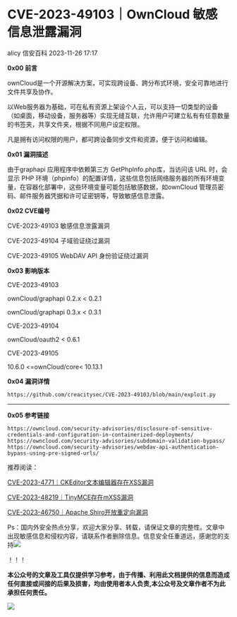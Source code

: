 #  CVE-2023-49103｜OwnCloud 敏感信息泄露漏洞   
alicy  信安百科   2023-11-26 17:17  
  
**0x00 前言**  
  
  
ownCloud是一个开源解决方案，可实现跨设备、跨分布式环境，安全可靠地进行文件共享及协作。  
  
  
以Web服务器为基础，可在私有资源上架设个人云，可以支持一切类型的设备（如桌面，移动设备，服务器等）实现无缝互联，允许用户可建立私有有任意数量的书签夹，共享文件夹，根据不同用户设定权限。  
  
  
凡是拥有访问权限的用户，都可跨设备同步文件和资源，便于访问和编辑。  
  
  
  
**0x01 漏洞描述**  
  
  
由于graphapi 应用程序中依赖第三方 GetPhpInfo.php库，当访问该 URL 时，会显示 PHP 环境（phpinfo）的配置详情，这些信息包括网络服务器的所有环境变量，在容器化部署中，这些环境变量可能包括敏感数据，如ownCloud 管理员密码、邮件服务器凭据和许可证密钥等，导致敏感信息泄露。  
  
  
  
**0x02 CVE编号**  
  
  
CVE-2023-49103 敏感信息泄露漏洞  
  
CVE-2023-49104 子域验证绕过漏洞  
  
CVE-2023-49105 WebDAV API 身份验证绕过漏洞  
  
  
  
**0x03 影响版本**  
  
  
CVE-2023-49103  
  
ownCloud/graphapi 0.2.x < 0.2.1  
  
ownCloud/graphapi 0.3.x < 0.3.1  
  
  
CVE-2023-49104  
  
ownCloud/oauth2 < 0.6.1  
  
  
CVE-2023-49105  
  
10.6.0 <=ownCloud/core< 10.13.1  
  
  
  
**0x04 漏洞详情**  
  
```
https://github.com/creacitysec/CVE-2023-49103/blob/main/exploit.py
```  
  
  
****  
**0x05 参考链接**  
  
```
https://owncloud.com/security-advisories/disclosure-of-sensitive-credentials-and-configuration-in-containerized-deployments/
https://owncloud.com/security-advisories/subdomain-validation-bypass/
https://owncloud.com/security-advisories/webdav-api-authentication-bypass-using-pre-signed-urls/
```  
  
  
  
  
  
推荐阅读：  
  
  
[CVE-2023-4771｜CKEditor文本编辑器存在XSS漏洞](http://mp.weixin.qq.com/s?__biz=Mzg2ODcxMjYzMA==&mid=2247484747&idx=2&sn=ee2585826f048fb52bfdb15066e77ddf&chksm=cea96c92f9dee584f4299720453850fdaee6b5a56c0d211fd1c5c0733a906adaec8a3af8cbf7&scene=21#wechat_redirect)  
  
  
  
[CVE-2023-48219｜TinyMCE存在mXSS漏洞](http://mp.weixin.qq.com/s?__biz=Mzg2ODcxMjYzMA==&mid=2247484747&idx=3&sn=a729ce35e535fdeb2e4a1fe2b400a510&chksm=cea96c92f9dee5842a0cdf29959d978efe148ba1ab10bcc956525746685919cce379695b1aef&scene=21#wechat_redirect)  
  
  
  
[CVE-2023-46750｜Apache Shiro开放重定向漏洞](http://mp.weixin.qq.com/s?__biz=Mzg2ODcxMjYzMA==&mid=2247484717&idx=1&sn=5781298c53829a03e8679e83263a0b3f&chksm=cea96cf4f9dee5e267dc72e818fb1d956f9b8a118d787f8e51911b356aa4ea6a153ff1822fe4&scene=21#wechat_redirect)  
  
  
  
  
  
  
Ps：国内外安全热点分享，欢迎大家分享、转载，请保证文章的完整性。文章中出现敏感信息和侵权内容，请联系作者删除信息。信息安全任重道远，感谢您的支持![](https://mmbiz.qpic.cn/mmbiz_png/Whm7t4Je6urTIficI8UhQibwpYWx4ic7Bk40AJlXrgx3icofWCbd5cbJFheld132R8exvlHnicn0AUjHLmVok4wV9qA/640?wx_fmt=png&wxfrom=5&wx_lazy=1&wx_co=1 "")  
  
！！！  
  
  
**本公众号的文章及工具仅提供学习参考，由于传播、利用此文档提供的信息而造成任何直接或间接的后果及损害，均由使用者本人负责,本公众号及文章作者不为此承担任何责任。**  
  
![](https://mmbiz.qpic.cn/mmbiz_png/Whm7t4Je6uqQ24S6worK6npevNP8p1uPc9jQeMAib2iaibBnibOzFaIbD0KlvsEtUAmL3xdbJJnWk74Y1KfBcIazzw/640?wx_fmt=png "")  
  
  
